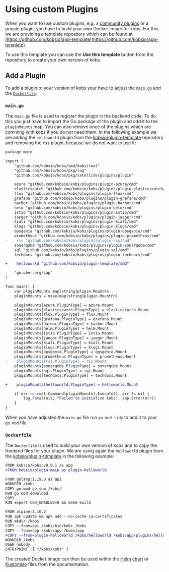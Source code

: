 # Using custom Plugins

When you want to use custom plugins, e.g. a [community plugins](../plugins/index.md#community-plugins) or a private plugin, you have to build your own Docker image for kobs. For this we are providing a template repository which can be found at [https://github.com/kobsio/app-template](https://github.com/kobsio/app-template).

To use this template you can use the **Use this template** button from the repository to create your own version of kobs.

## Add a Plugin

To add a plugin to your version of kobs your have to adjust the [`main.go`](https://github.com/kobsio/app-template/blob/main/main.go) and the [`Dockerfile`](https://github.com/kobsio/app-template/blob/main/Dockerfile).

### `main.go`

The `main.go` file is used to register the plugin in the backend code. To do this you just have to import the Go package of the plugin and add it to the `pluginMounts` map. You can also remove once of the plugins which are comming with kobs if you do not need them. In the following example we are adding the `helloworld` plugin from the [kobsio/plugin-template](https://github.com/kobsio/plugin-template) repository and removing the `rss` plugin, because we do not want to use it:

```diff
package main

import (
    "github.com/kobsio/kobs/cmd/kobs/root"
    "github.com/kobsio/kobs/pkg/log"
    "github.com/kobsio/kobs/pkg/satellite/plugins/plugin"

    azure "github.com/kobsio/kobs/plugins/plugin-azure/cmd"
    elasticsearch "github.com/kobsio/kobs/plugins/plugin-elasticsearch/cmd"
    flux "github.com/kobsio/kobs/plugins/plugin-flux/cmd"
    grafana "github.com/kobsio/kobs/plugins/plugin-grafana/cmd"
    harbor "github.com/kobsio/kobs/plugins/plugin-harbor/cmd"
    helm "github.com/kobsio/kobs/plugins/plugin-helm/cmd"
    istio "github.com/kobsio/kobs/plugins/plugin-istio/cmd"
    jaeger "github.com/kobsio/kobs/plugins/plugin-jaeger/cmd"
    kiali "github.com/kobsio/kobs/plugins/plugin-kiali/cmd"
    klogs "github.com/kobsio/kobs/plugins/plugin-klogs/cmd"
    opsgenie "github.com/kobsio/kobs/plugins/plugin-opsgenie/cmd"
    prometheus "github.com/kobsio/kobs/plugins/plugin-prometheus/cmd"
-    rss "github.com/kobsio/kobs/plugins/plugin-rss/cmd"
    sonarqube "github.com/kobsio/kobs/plugins/plugin-sonarqube/cmd"
    sql "github.com/kobsio/kobs/plugins/plugin-sql/cmd"
    techdocs "github.com/kobsio/kobs/plugins/plugin-techdocs/cmd"

+    helloworld "github.com/kobsio/plugin-template/cmd"

    "go.uber.org/zap"
)

func main() {
    var pluginMounts map[string]plugin.MountFn
    pluginMounts = make(map[string]plugin.MountFn)

    pluginMounts[azure.PluginType] = azure.Mount
    pluginMounts[elasticsearch.PluginType] = elasticsearch.Mount
    pluginMounts[flux.PluginType] = flux.Mount
    pluginMounts[grafana.PluginType] = grafana.Mount
    pluginMounts[harbor.PluginType] = harbor.Mount
    pluginMounts[helm.PluginType] = helm.Mount
    pluginMounts[istio.PluginType] = istio.Mount
    pluginMounts[jaeger.PluginType] = jaeger.Mount
    pluginMounts[kiali.PluginType] = kiali.Mount
    pluginMounts[klogs.PluginType] = klogs.Mount
    pluginMounts[opsgenie.PluginType] = opsgenie.Mount
    pluginMounts[prometheus.PluginType] = prometheus.Mount
-    pluginMounts[rss.PluginType] = rss.Mount
    pluginMounts[sonarqube.PluginType] = sonarqube.Mount
    pluginMounts[sql.PluginType] = sql.Mount
    pluginMounts[techdocs.PluginType] = techdocs.Mount

+    pluginMounts[helloworld.PluginType] = helloworld.Mount

    if err := root.Command(pluginMounts).Execute(); err != nil {
        log.Fatal(nil, "Failed to initialize kobs", zap.Error(err))
    }
}
```

When you have adjusted the `main.go` file run `go mod tidy` to add it to your `go.mod` file.

### `Dockerfile`

The `Dockerfile` is used to build your own version of kobs and to copy the frontend files for your plugin. We are using again the `helloworld` plugin from the [kobsio/plugin-template](https://github.com/kobsio/plugin-template) in the following example:

```diff
FROM kobsio/kobs:v0.9.1 as app
+FROM kobsio/plugin:main as plugin-helloworld

FROM golang:1.19.0 as api
WORKDIR /kobs
COPY go.mod go.sum /kobs/
RUN go mod download
COPY . .
RUN export CGO_ENABLED=0 && make build

FROM alpine:3.16.2
RUN apk update && apk add --no-cache ca-certificates
RUN mkdir /kobs
COPY --from=api /kobs/bin/kobs /kobs
COPY --from=app /kobs/app /kobs/app
+COPY --from=plugin-helloworld /kobs/helloworld /kobs/app/plugins/helloworld
WORKDIR /kobs
USER nobody
ENTRYPOINT  [ "/kobs/kobs" ]
```

The created Docker image can then be used within the [Helm chart](../getting-started/installation/helm.md) or [Kustomize](../getting-started/installation/kustomize.md) files from the documentation.
